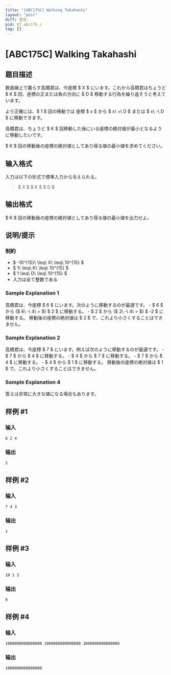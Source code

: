 ```yaml
---
title: "[ABC175C] Walking Takahashi"
layout: "post"
diff: 普及-
pid: AT_abc175_c
tag: []
---
```


# [ABC175C] Walking Takahashi

## 题目描述

[problemUrl]: https://atcoder.jp/contests/abc175/tasks/abc175_c

数直線上で暮らす高橋君は、今座標 $ X $ にいます。これから高橋君はちょうど $ K $ 回、座標の正または負の方向に $ D $ 移動する行為を繰り返そうと考えています。

より正確には、$ 1 $ 回の移動では 座標 $ x $ から $ x\ +\ D $ または $ x\ -\ D $ に移動できます。

高橋君は、ちょうど $ K $ 回移動した後にいる座標の絶対値が最小となるように移動したいです。

$ K $ 回の移動後の座標の絶対値としてあり得る値の最小値を求めてください。

## 输入格式

入力は以下の形式で標準入力から与えられる。

> $ X $ $ K $ $ D $

## 输出格式

$ K $ 回の移動後の座標の絶対値としてあり得る値の最小値を出力せよ。

## 说明/提示

### 制約

- $ -10^{15}\ \leq\ X\ \leq\ 10^{15} $
- $ 1\ \leq\ K\ \leq\ 10^{15} $
- $ 1 \leq\ D\ \leq\ 10^{15} $
- 入力は全て整数である

### Sample Explanation 1

高橋君は、今座標 $ 6 $ にいます。次のように移動するのが最適です。 - $ 6 $ から ($ 6\ -\ 4\ = $) $ 2 $ に移動する。 - $ 2 $ から ($ 2\ -\ 4\ = $) $ -2 $ に移動する。 移動後の座標の絶対値は $ 2 $ で、これより小さくすることはできません。

### Sample Explanation 2

高橋君は、今座標 $ 7 $ にいます。例えば次のように移動するのが最適です。 - $ 7 $ から $ 4 $ に移動する。 - $ 4 $ から $ 7 $ に移動する。 - $ 7 $ から $ 4 $ に移動する。 - $ 4 $ から $ 1 $ に移動する。 移動後の座標の絶対値は $ 1 $ で、これより小さくすることはできません。

### Sample Explanation 4

答えは非常に大きな値になる場合もあります。

## 样例 #1

### 输入

```
6 2 4
```

### 输出

```
2
```

## 样例 #2

### 输入

```
7 4 3
```

### 输出

```
1
```

## 样例 #3

### 输入

```
10 1 2
```

### 输出

```
8
```

## 样例 #4

### 输入

```
1000000000000000 1000000000000000 1000000000000000
```

### 输出

```
1000000000000000
```

